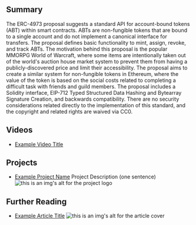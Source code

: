 ## Summary

The ERC-4973 proposal suggests a standard API for account-bound tokens (ABT) within smart contracts. ABTs are non-fungible tokens that are bound to a single account and do not implement a canonical interface for transfers. The proposal defines basic functionality to mint, assign, revoke, and track ABTs. The motivation behind this proposal is the popular MMORPG World of Warcraft, where some items are intentionally taken out of the world's auction house market system to prevent them from having a publicly-discovered price and limit their accessibility. The proposal aims to create a similar system for non-fungible tokens in Ethereum, where the value of the token is based on the social costs related to completing a difficult task with friends and guild members. The proposal includes a Solidity interface, EIP-712 Typed Structured Data Hashing and Bytearray Signature Creation, and backwards compatibility. There are no security considerations related directly to the implementation of this standard, and the copyright and related rights are waived via CC0.

## Videos

- [Example Video Title](https://www.youtube.com/watch?v=TDGq4aeevgY)

## Projects

- [Example Project Name](https://xxxx.xxx/xxxxx) Project Description (one sentence) ![this is an img's alt for the project logo](https://xxxx.xxx/project-logo.xxx)

## Further Reading

- [Example Article Title](https://xxxx.xxx/xxxxx) ![this is an img's alt for the article cover](https://xxxx.xxx/article-cover.xxx)
